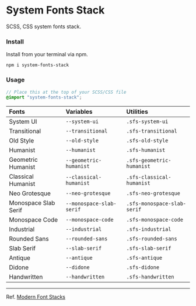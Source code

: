 # System Fonts Stack
SCSS, CSS system fonts stack.

### Install
Install from your terminal via npm.

```
npm i system-fonts-stack
```

### Usage
```scss
// Place this at the top of your SCSS/CSS file
@import "system-fonts-stack";
```

Fonts | Variables | Utilities
:--- |:--- |:---
System UI | `--system-ui` | `.sfs-system-ui`
Transitional | `--transitional` | `.sfs-transitional`
Old Style | `--old-style` | `.sfs-old-style`
Humanist | `--humanist` | `.sfs-humanist`
Geometric Humanist | `--geometric-humanist` | `.sfs-geometric-humanist`
Classical Humanist | `--classical-humanist` | `.sfs-classical-humanist`
Neo Grotesque | `--neo-grotesque` | `.sfs-neo-grotesque`
Monospace Slab Serif | `--monospace-slab-serif` | `.sfs-monospace-slab-serif`
Monospace Code | `--monospace-code` | `.sfs-monospace-code`
Industrial | `--industrial` | `.sfs-industrial`
Rounded Sans | `--rounded-sans` | `.sfs-rounded-sans`
Slab Serif | `--slab-serif` | `.sfs-slab-serif`
Antique | `--antique` | `.sfs-antique`
Didone | `--didone` | `.sfs-didone`
Handwritten | `--handwritten` | `.sfs-handwritten`

---

Ref. [Modern Font Stacks](https://modernfontstacks.com/)
